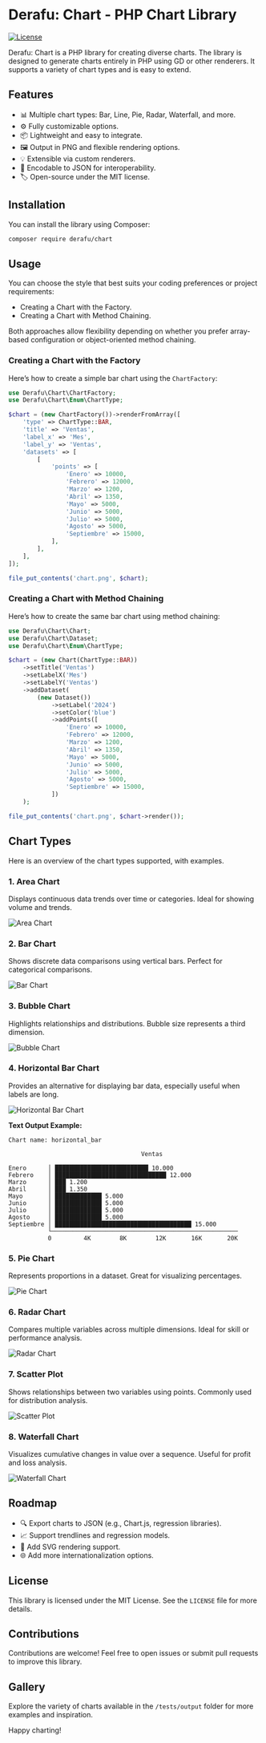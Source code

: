 # Derafu: Chart - PHP Chart Library

[![License](https://img.shields.io/badge/license-MIT-blue.svg)](https://opensource.org/licenses/MIT)

Derafu: Chart is a PHP library for creating diverse charts. The library is designed to generate charts entirely in PHP using GD or other renderers. It supports a variety of chart types and is easy to extend.

## Features

- 📊 Multiple chart types: Bar, Line, Pie, Radar, Waterfall, and more.
- ⚙️ Fully customizable options.
- 📦 Lightweight and easy to integrate.
- 🖼️ Output in PNG and flexible rendering options.
- 💡 Extensible via custom renderers.
- 🧩 Encodable to JSON for interoperability.
- 🏷️ Open-source under the MIT license.

## Installation

You can install the library using Composer:

```bash
composer require derafu/chart
```

## Usage

You can choose the style that best suits your coding preferences or project requirements:

- Creating a Chart with the Factory.
- Creating a Chart with Method Chaining.

Both approaches allow flexibility depending on whether you prefer array-based configuration or object-oriented method chaining.

### Creating a Chart with the Factory

Here’s how to create a simple bar chart using the `ChartFactory`:

```php
use Derafu\Chart\ChartFactory;
use Derafu\Chart\Enum\ChartType;

$chart = (new ChartFactory())->renderFromArray([
    'type' => ChartType::BAR,
    'title' => 'Ventas',
    'label_x' => 'Mes',
    'label_y' => 'Ventas',
    'datasets' => [
        [
            'points' => [
                'Enero' => 10000,
                'Febrero' => 12000,
                'Marzo' => 1200,
                'Abril' => 1350,
                'Mayo' => 5000,
                'Junio' => 5000,
                'Julio' => 5000,
                'Agosto' => 5000,
                'Septiembre' => 15000,
            ],
        ],
    ],
]);

file_put_contents('chart.png', $chart);
```

### Creating a Chart with Method Chaining

Here’s how to create the same bar chart using method chaining:

```php
use Derafu\Chart\Chart;
use Derafu\Chart\Dataset;
use Derafu\Chart\Enum\ChartType;

$chart = (new Chart(ChartType::BAR))
    ->setTitle('Ventas')
    ->setLabelX('Mes')
    ->setLabelY('Ventas')
    ->addDataset(
        (new Dataset())
            ->setLabel('2024')
            ->setColor('blue')
            ->addPoints([
                'Enero' => 10000,
                'Febrero' => 12000,
                'Marzo' => 1200,
                'Abril' => 1350,
                'Mayo' => 5000,
                'Junio' => 5000,
                'Julio' => 5000,
                'Agosto' => 5000,
                'Septiembre' => 15000,
            ])
    );

file_put_contents('chart.png', $chart->render());
```

## Chart Types

Here is an overview of the chart types supported, with examples.

### 1. Area Chart

Displays continuous data trends over time or categories. Ideal for showing volume and trends.

![Area Chart](tests/output/chart-area.png)

### 2. Bar Chart

Shows discrete data comparisons using vertical bars. Perfect for categorical comparisons.

![Bar Chart](tests/output/chart-bar.png)

### 3. Bubble Chart

Highlights relationships and distributions. Bubble size represents a third dimension.

![Bubble Chart](tests/output/chart-bubble.png)

### 4. Horizontal Bar Chart

Provides an alternative for displaying bar data, especially useful when labels are long.

![Horizontal Bar Chart](tests/output/chart-horizontal_bar.png)

**Text Output Example:**

```plaintext
Chart name: horizontal_bar

                                     Ventas

Enero      │ ██████████████████████████ 10.000
Febrero    │ ███████████████████████████████ 12.000
Marzo      │ ███ 1.200
Abril      │ ███ 1.350
Mayo       │ █████████████ 5.000
Junio      │ █████████████ 5.000
Julio      │ █████████████ 5.000
Agosto     │ █████████████ 5.000
Septiembre │ ██████████████████████████████████████ 15.000
           └────────────────────────────────────────────────────
           0         4K        8K        12K       16K       20K
```

### 5. Pie Chart

Represents proportions in a dataset. Great for visualizing percentages.

![Pie Chart](tests/output/chart-pie.png)

### 6. Radar Chart

Compares multiple variables across multiple dimensions. Ideal for skill or performance analysis.

![Radar Chart](tests/output/chart-radar_1.png)

### 7. Scatter Plot

Shows relationships between two variables using points. Commonly used for distribution analysis.

![Scatter Plot](tests/output/chart-scatter.png)

### 8. Waterfall Chart

Visualizes cumulative changes in value over a sequence. Useful for profit and loss analysis.

![Waterfall Chart](tests/output/chart-waterfall.png)

## Roadmap

- 🔍 Export charts to JSON (e.g., Chart.js, regression libraries).
- 📈 Support trendlines and regression models.
- 🔄 Add SVG rendering support.
- 🌐 Add more internationalization options.

## License

This library is licensed under the MIT License. See the `LICENSE` file for more details.

## Contributions

Contributions are welcome! Feel free to open issues or submit pull requests to improve this library.

## Gallery

Explore the variety of charts available in the `/tests/output` folder for more examples and inspiration.

Happy charting!
